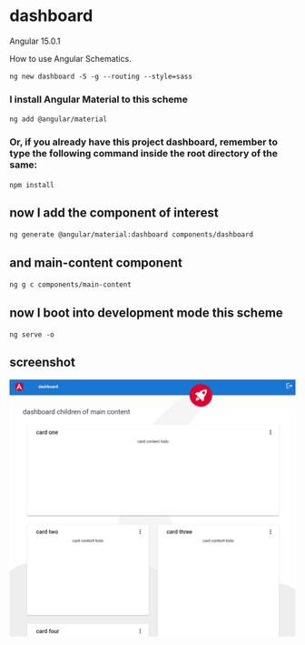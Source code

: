 # dashboard

Angular 15.0.1

How to use Angular Schematics.

```shell
ng new dashboard -S -g --routing --style=sass
```

### I install Angular Material to this scheme

```shell
ng add @angular/material
```

### Or, if you already have this project dashboard, remember to type the following command inside the root directory of the same:

```shell
npm install
```

## now I add the component of interest

```shell
ng generate @angular/material:dashboard components/dashboard
```

## and main-content component

```
ng g c components/main-content
```

## now I boot into development mode this scheme

```shell
ng serve -o
```

## screenshot

![dashboard screenshot](https://github.com/paolomococci/angular-exercises-workshop/blob/main/screenshots/dashboard_2022-06-19.png)

